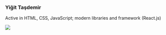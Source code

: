 ### Yiğit Taşdemir
Active in HTML, CSS, JavaScript; modern libraries and framework (React.js)

![](https://komarev.com/ghpvc/?username=yigittasdemir&color=blueviolet)
